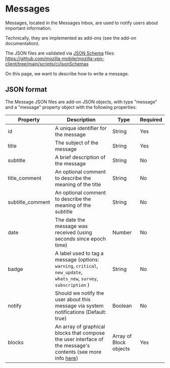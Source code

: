 # Messages

Messages, located in the Messages Inbox, are used to notify users about important information.

Technically, they are implemented as add-ons (see the add-on documentation).

The JSON files are validated via [JSON Schema](https://json-schema.org/) files:
https://github.com/mozilla-mobile/mozilla-vpn-client/tree/main/scripts/ci/jsonSchemas

On this page, we want to describe how to write a message.

## JSON format

The Message JSON files are add-on JSON objects, with type "message" and a "message"
property object with the following properties:

| Property | Description  | Type | Required |
| -- | -- | --| -- |
| id | A unique identifier for the message | String | Yes |
| title | The subject of the message  | String | Yes |
| subtitle | A brief description of the message | String | No |
| title_comment | An optional comment to describe the meaning of the title | String | No |
| subtitle_comment | An optional comment to describe the meaning of the subtitle | String | No |
| date | The date the message was received (using seconds since epoch time) | Number | No |
| badge | A label used to tag a message (options: `warning`, `critical`, `new_update`, `whats_new`, `survey`, `subscription` ) | String | No |
| notify | Should we notify the user about this message via system notifications (Default: true) | Boolean | No |
| blocks | An array of graphical blocks that compose the user interface of the message's contents (see more info [here](https://github.com/mozilla-mobile/mozilla-vpn-client/wiki/guides#block-object)) | Array of Block objects | Yes | 